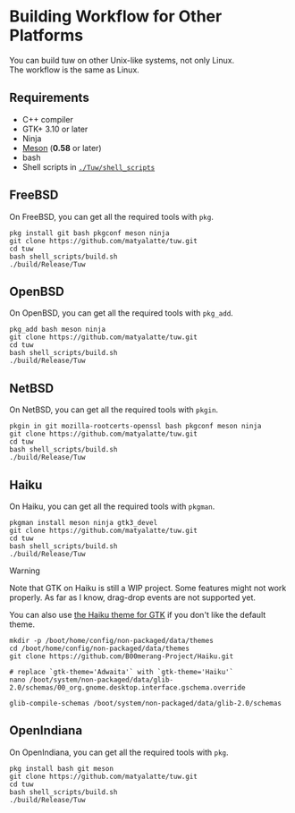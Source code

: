 # Building Workflow for Other Platforms

You can build tuw on other Unix-like systems, not only Linux.  
The workflow is the same as Linux.  

## Requirements

-   C++ compiler
-   GTK+ 3.10 or later
-   Ninja
-   [Meson](https://github.com/mesonbuild/meson) (**0.58** or later)
-   bash
-   Shell scripts in [`./Tuw/shell_scripts`](../shell_scripts)

## FreeBSD

On FreeBSD, you can get all the required tools with `pkg`.

```shell
pkg install git bash pkgconf meson ninja
git clone https://github.com/matyalatte/tuw.git
cd tuw
bash shell_scripts/build.sh
./build/Release/Tuw
```

## OpenBSD

On OpenBSD, you can get all the required tools with `pkg_add`.

```shell
pkg_add bash meson ninja
git clone https://github.com/matyalatte/tuw.git
cd tuw
bash shell_scripts/build.sh
./build/Release/Tuw
```

## NetBSD

On NetBSD, you can get all the required tools with `pkgin`.

```shell
pkgin in git mozilla-rootcerts-openssl bash pkgconf meson ninja
git clone https://github.com/matyalatte/tuw.git
cd tuw
bash shell_scripts/build.sh
./build/Release/Tuw
```

## Haiku

On Haiku, you can get all the required tools with `pkgman`.

```shell
pkgman install meson ninja gtk3_devel
git clone https://github.com/matyalatte/tuw.git
cd tuw
bash shell_scripts/build.sh
./build/Release/Tuw
```

> [!WARNING]  
> Note that GTK on Haiku is still a WIP project.
> Some features might not work properly.
> As far as I know, drag-drop events are not supported yet.

You can also use [the Haiku theme for GTK](https://github.com/B00merang-Project/Haiku) if you don't like the default theme.  

```shell
mkdir -p /boot/home/config/non-packaged/data/themes
cd /boot/home/config/non-packaged/data/themes
git clone https://github.com/B00merang-Project/Haiku.git

# replace `gtk-theme='Adwaita'` with `gtk-theme='Haiku'`
nano /boot/system/non-packaged/data/glib-2.0/schemas/00_org.gnome.desktop.interface.gschema.override

glib-compile-schemas /boot/system/non-packaged/data/glib-2.0/schemas
```

## OpenIndiana

On OpenIndiana, you can get all the required tools with `pkg`.

```shell
pkg install bash git meson
git clone https://github.com/matyalatte/tuw.git
cd tuw
bash shell_scripts/build.sh
./build/Release/Tuw
```
